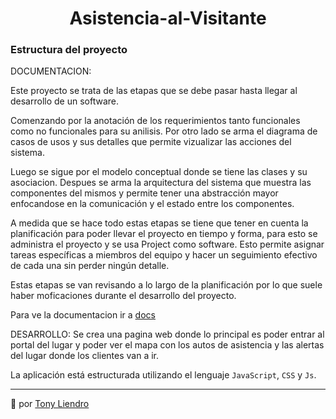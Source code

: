 <h1 align="center"> Asistencia-al-Visitante</h1>

### Estructura del proyecto

DOCUMENTACION:

Este proyecto se trata de las etapas que se debe pasar hasta llegar al desarrollo de un software. 

Comenzando por la anotación de los requerimientos tanto funcionales como no funcionales para su anilisis. Por otro lado se arma el diagrama de casos de usos y sus detalles que permite vizualizar las acciones del sistema.

Luego se sigue por el modelo conceptual donde se tiene las clases y su asociacion. Despues se arma la arquitectura del sistema que muestra las componentes del mismos y permite tener una abstracción mayor enfocandose en la comunicación y el estado entre los componentes.

A medida que se hace todo estas etapas se tiene que tener en cuenta la planificación para poder llevar el proyecto en tiempo y forma, para esto se administra el proyecto y se usa Project como software. Esto permite asignar tareas específicas a miembros del equipo y hacer un seguimiento efectivo de cada una sin perder ningún detalle.

Estas etapas se van revisando a lo largo de la planificación por lo que suele haber moficaciones durante el desarrollo del proyecto.

Para ve la documentacion ir a [docs](https://github.com/Tony-L-93/Asistencia-al-Visitante/tree/master/docs)

DESARROLLO:
Se crea una pagina web donde lo principal es poder entrar al portal del lugar y poder ver el mapa con los autos de asistencia y las alertas del lugar donde los clientes van a ir.

La aplicación está estructurada utilizando el lenguaje `JavaScript`, `CSS` y `Js`.


---
 📢 por [Tony Liendro](https://github.com/Tony-L-93)
